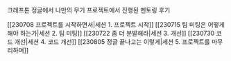 크래프톤 정글에서 나만의 무기 프로젝트에서 진행된 멘토링 후기

[[230708 프로젝트를 시작하면서|세션 1. 프로젝트 시작]]
[[230715 팀 미팅은 어떻게 해야 하는가|세션 2. 팀 미팅]]
[[230722 좀 더 분발해라|세션 3. 개선]]
[[230730 코드 개선|세션 4. 코드 개선]]
[[230805 정글 끝나고는 이렇게|세션 5. 프로젝트를 마무리하며]]